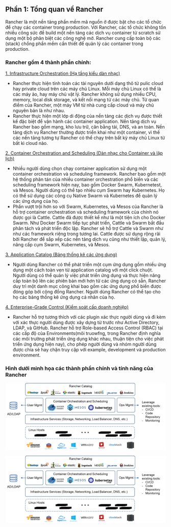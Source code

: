 ## Phần 1: Tổng quan về Rancher

Rancher là một nền tảng phần mềm mã nguồn ở được bật cho các tổ chức để chạy các container trong production. Với Rancher, các tổ chức không tốn nhiều công sức để build một nền tảng các dịch vụ container từ scratch sử dụng một bộ phân biệt các công nghệ mở. Rancher cung cấp toàn bộ các (stack) chồng phần mềm cần thiết để quản lý các container trong production.

### Rancher gồm 4 thành phần chính:
[1. Infrastructure Orchestration (Hạ tầng kiểu dàn nhạc)]()
- Rancher thực hiện tính toán các tài nguyên dưới dạng thô từ pulic cloud hay private cloud trên các máy chủ Linux. Mỗi máy chủ Linux có thể là các máy ảo, hay máy chủ vật lý. Rancher không sử dụng nhiều CPU, memory, local disk storage, và kết nối mạng từ các máy chủ. Từ quan điểm của Rancher, một máy VM từ nhà cung cấp cloud và máy chủ nguyên bản là như nhau.
- Rancher thực hiện một lớp di động của nền tảng các dịch vụ được thiết kế đặc biệt để vận hành các container application. Nền tảng dịch vụ Rancher bao gồm mạng, kho lưu trữ, cân bằng tải, DNS, và an toàn. Nền tảng dịch vụ Rancher thường được triển khai như một container, vì thế các nền tảng tương tự Rancher có thể chạy trên bất kỳ máy chủ Linux từ bất kì cloud nào.

[2. Container Orchestration and Scheduling (Dàn nhạc cho Container và lập lịch)]()
- Nhiều người dùng chọn chạy container application sử dụng một container orchestration và scheduling framework. Rancher bao gồm một hệ thống phân tán của nhiều container orchestration phổ biến và các scheduling framework hiện nay, bao gồm Docker Swarm, Kubernetest, và Mesos. Người dùng có thể tạo nhiều cụm Swarm hay Kubernetes. Họ có thể sử dụng các công cụ Native Swarm và Kubernetes để quản lý các ứng dụng của họ.
- Phần vượt trội hơn so với Swarm, Kubernetes, và Mesos của Rancher là hỗ trợ container orchestration và scheduling framework của chính nó được gọi là Cattle. Cattle đã được thiết kể như là một tiện ích cho Docker Swarm. Như Docker Swarm tiếp tục phát triển, Cattle và Swarm bắt đầu phân tách và phát triển độc lập. Rancher sẽ hỗ trợ Cattle và Swarm như như các framework riêng trong tương lai. Cattle được sử dụng rộng rãi bởi Rancher để sắp xếp các nền tảng dịch vụ cũng như thiết lập, quản lý, nâng cấp cụm Swarm, Kubernetes, và Mesos.

[3. Application Catalog (Bảng thống kê các ứng dụng)]()
- Người dùng Rancher có thể phát triển một cụm ứng dụng gồm nhiều ứng dụng một cách toàn vẹn từ application catalog với một click chuột. Người dùng có thể quản lý việc phát triển ứng dụng và thực hiện nâng cấp toàn bộ lên các phiên bản mới hơn từ các ứng dụng có sẵn. Rancher duy trì một danh mục công khai bao gồm các ứng dụng phổ biến được đóng góp bởi cộng đồng Rancher. Người dùng Rancher có thể tạo cho họ các bảng thống kê ứng dụng cá nhân của họ.

[4. Enterprise-Grade Control (Kiểm soát cấp doanh nghiệp)]()
- Rancher hỗ trợ tương thích với các plugin xác thực người dùng và đi kèm với xác thực người dùng được xây dựng từ trước như Active Directory, LDAP, và GitHub. Rancher hỗ trợ Role-based Access Control (RBAC) tại các cấp độ của Environments(môi truowfng, trong Rancher định nghĩa các môi trường phát triển ứng dụng khác nhau, thuận tiện cho việc phát triển ứng dụng hiện nay), cho phép người dùng và nhóm người dùng được chia sẻ hay chặn truy cập với example, development và production environment.

### Hình dưới minh họa các thành phần chính và tính năng của Rancher

![Rancher Overview](/images/rancher_overview_2.png)


<img src="/images/rancher_overview_2.png">
